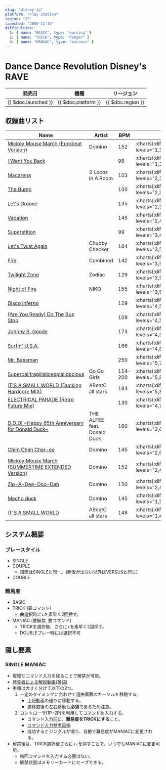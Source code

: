 ```yaml
---
slug: "disney-jp"
platform: "Play Station"
region: "JP"
launched: "2000-11-30"
difficulties:
  1: { name: "BASIC", type: "warning" }
  2: { name: "TRICK", type: "danger" }
  3: { name: "MANIAC", type: "success" }
---
```


# Dance Dance Revolution Disney's RAVE

|発売日|機種|リージョン|
|------|----|---------|
|{{ $doc.launched }}|{{ $doc.platform }}|{{ $doc.region }}|

## 収録曲リスト

|Name|Artist|BPM|SINGLE|DOUBLE|
|----|------|---|------|------|
|[Mickey Mouse March (Eurobeat Version)](/songs/mickey-mouse-march)|Domino|152|:charts{:difficulties="difficulties" levels="1,3,8" charts="1,2,3"}|:charts{:difficulties="difficulties" levels="4,8" charts="1,2"}|
|[I Want You Back](/songs/i-want-you-back)||98|:charts{:difficulties="difficulties" levels="1,3,5" charts="1,2,3"}|:charts{:difficulties="difficulties" levels="3,6" charts="1,2"}|
|[Macarena](/songs/macarena)|2 Locos In A Room|103|:charts{:difficulties="difficulties" levels="2,3,6" charts="1,2,3"}|:charts{:difficulties="difficulties" levels="2,4" charts="1,2"}|
|[The Bump](/songs/the-bump)||100|:charts{:difficulties="difficulties" levels="2,3,6" charts="1,2,3"}|:charts{:difficulties="difficulties" levels="3,6" charts="1,2"}|
|[Let's Groove](/songs/lets-groove-disney)||135|:charts{:difficulties="difficulties" levels="2,3,7" charts="1,2,3"}|:charts{:difficulties="difficulties" levels="3,6" charts="1,2"}|
|[Vacation](/songs/vacation)||145|:charts{:difficulties="difficulties" levels="2,4,8" charts="1,2,3"}|:charts{:difficulties="difficulties" levels="4,6" charts="1,2"}|
|[Superstition](/songs/superstition)||99|:charts{:difficulties="difficulties" levels="3,4,6" charts="1,2,3"}|:charts{:difficulties="difficulties" levels="4,6" charts="1,2"}|
|[Let's Twist Again](/songs/lets-twist-again)|Chubby Checker|164|:charts{:difficulties="difficulties" levels="3,5,7" charts="1,2,3"}|:charts{:difficulties="difficulties" levels="5,6" charts="1,2"}|
|[Fire](/songs/fire-combined)|Combined|142|:charts{:difficulties="difficulties" levels="3,5,7" charts="1,2,3"}|:charts{:difficulties="difficulties" levels="5,8" charts="1,2"}|
|[Twilight Zone](/songs/twilight-zone)|Zodiac|129|:charts{:difficulties="difficulties" levels="3,5,9" charts="1,2,3"}|:charts{:difficulties="difficulties" levels="3,10" charts="1,2"}|
|[Night of Fire](/songs/night-of-fire)|NIKO|155|:charts{:difficulties="difficulties" levels="3,5,9" charts="1,2,3"}|:charts{:difficulties="difficulties" levels="5,9" charts="1,2"}|
|[Disco inferno](/songs/disco-inferno-disney)||129|:charts{:difficulties="difficulties" levels="4,5,7" charts="1,2,3"}|:charts{:difficulties="difficulties" levels="3,5" charts="1,2"}|
|[(Are You Ready) Do The Bus Stop](/songs/do-the-bus-stop)||109|:charts{:difficulties="difficulties" levels="4,5,6" charts="1,2,3"}|:charts{:difficulties="difficulties" levels="4,6" charts="1,2"}|
|[Johnny B. Goode](/songs/johnny-b-goode)||173|:charts{:difficulties="difficulties" levels="4,5,7" charts="1,2,3"}|:charts{:difficulties="difficulties" levels="6,8" charts="1,2"}|
|[Surfin' U.S.A.](/songs/surfin-usa)||166|:charts{:difficulties="difficulties" levels="4,6,8" charts="1,2,3"}|:charts{:difficulties="difficulties" levels="4,7" charts="1,2"}|
|[Mr. Bassman](/songs/mr-bassman)||250|:charts{:difficulties="difficulties" levels="5,7,9" charts="1,2,3"}|:charts{:difficulties="difficulties" levels="6,9" charts="1,2"}|
|[Supercalifragilisticexpialidocious](/songs/supercalifragilisticexpialidocious)|Go Go Girls|114-200|:charts{:difficulties="difficulties" levels="5,8,10" charts="1,2,3"}|:charts{:difficulties="difficulties" levels="6,10" charts="1,2"}|
|[IT'S A SMALL WORLD (Ducking Hardcore MIX)](/songs/its-a-small-world-ducking)|ABeatC all stars|183|:charts{:difficulties="difficulties" levels="5,8,10" charts="1,2,3"}|:charts{:difficulties="difficulties" levels="6,10" charts="1,2"}|
|[ELECTRICAL PARADE (Retro Future Mix)](/songs/electrical-parade)||130|:charts{:difficulties="difficulties" levels="4,7,7" charts="1,2,3"}|:charts{:difficulties="difficulties" levels="6,8" charts="1,2"}|
|[D.D.D! \~Happy 65th Anniversary for Donald Duck\~](/songs/ddd)|THE ALFEE feat. Donald Duck|160|:charts{:difficulties="difficulties" levels="3,6,9" charts="1,2,3"}|:charts{:difficulties="difficulties" levels="5,8" charts="1,2"}|
|[Chim Chim Cher-ee](/songs/chim-chim-cher-ee)|Domino|145|:charts{:difficulties="difficulties" levels="2,6,9" charts="1,2,3"}|:charts{:difficulties="difficulties" levels="4,7" charts="1,2"}|
|[Mickey Mouse March (SUMMERTIME EXTENDED Version)](/songs/mickey-mouse-march-summertime)|Domino|152|:charts{:difficulties="difficulties" levels="2,4,9" charts="1,2,3"}|:charts{:difficulties="difficulties" levels="4,9" charts="1,2"}|
|[Zip-A-Dee-Doo-Dah](/songs/zip-a-dee-doo-dah)|Domino|150|:charts{:difficulties="difficulties" levels="2,4,8" charts="1,2,3"}|:charts{:difficulties="difficulties" levels="2,7" charts="1,2"}|
|[Macho duck](/songs/macho-duck)|Domino|145|:charts{:difficulties="difficulties" levels="1,5,8" charts="1,2,3"}|:charts{:difficulties="difficulties" levels="5,7" charts="1,2"}|
|[IT'S A SMALL WORLD](/songs/its-a-small-world)|ABeatC all stars|148|:charts{:difficulties="difficulties" levels="1,4,6" charts="1,2,3"}|:charts{:difficulties="difficulties" levels="2,7" charts="1,2"}|

## システム概要

### プレースタイル

- SINGLE
- COUPLE
  - 譜面はSINGLEと同一。(勝敗が出ない以外はVERSUSと同じ)
- DOUBLE

### 難易度

- BASIC
- TRICK (要コマンド)
  - 曲選択時に<kbd>↓</kbd>を素早く2回押す。
- MANIAC (要解禁, 要コマンド)
  - TRICKを選択後、さらに<kbd>↓</kbd>を素早く2回押す。
  - DOUBLEプレー時には選択不可

## 隠し要素

### SINGLE MANIAC

- 複雑なコマンド入力を経ることで解禁が可能。
- [発見者による解説動画(英語)](https://www.youtube.com/watch?v=HyBzG8PUOWM)
- 手順は大きく分けて以下の2つ。
  1. 一定のタイミングに合わせて選曲画面のカーソルを移動する。
      - 上記動画の通りに移動する。
      - 遷移直後の左右移動も**必須**であるため注意。
  1. コントローラ(1P+2P)を利用してコマンドを入力する。
      - コマンド入力前に、**難易度をTRICKにする**こと。
      - [コマンド入力参考画像](https://pbs.twimg.com/media/EyWh_GVUYAA9KDb?format=png&name=large)
      - 成功するとジングルが鳴り、自動で難易度がMANIACに変更される。
- 解禁後は、TRICK選択後さらに<kbd>↓↓</kbd>を押すことで、いつでもMANIACに変更可能。
  - 毎回コマンドを入力する必要はない。
  - 解禁状態はメモリーカードにセーブできる。

